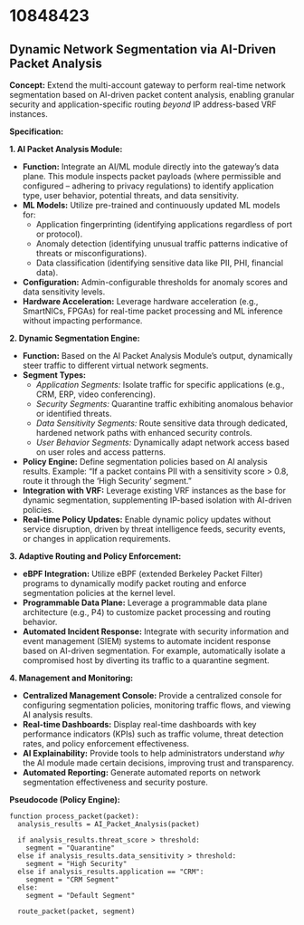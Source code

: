 # 10848423

## Dynamic Network Segmentation via AI-Driven Packet Analysis

**Concept:** Extend the multi-account gateway to perform real-time network segmentation based on AI-driven packet content analysis, enabling granular security and application-specific routing *beyond* IP address-based VRF instances.

**Specification:**

**1. AI Packet Analysis Module:**

*   **Function:** Integrate an AI/ML module directly into the gateway’s data plane. This module inspects packet payloads (where permissible and configured – adhering to privacy regulations) to identify application type, user behavior, potential threats, and data sensitivity.
*   **ML Models:** Utilize pre-trained and continuously updated ML models for:
    *   Application fingerprinting (identifying applications regardless of port or protocol).
    *   Anomaly detection (identifying unusual traffic patterns indicative of threats or misconfigurations).
    *   Data classification (identifying sensitive data like PII, PHI, financial data).
*   **Configuration:**  Admin-configurable thresholds for anomaly scores and data sensitivity levels.
*   **Hardware Acceleration:** Leverage hardware acceleration (e.g., SmartNICs, FPGAs) for real-time packet processing and ML inference without impacting performance.

**2. Dynamic Segmentation Engine:**

*   **Function:**  Based on the AI Packet Analysis Module’s output, dynamically steer traffic to different virtual network segments.
*   **Segment Types:**
    *   *Application Segments:* Isolate traffic for specific applications (e.g., CRM, ERP, video conferencing).
    *   *Security Segments:* Quarantine traffic exhibiting anomalous behavior or identified threats.
    *   *Data Sensitivity Segments:* Route sensitive data through dedicated, hardened network paths with enhanced security controls.
    *   *User Behavior Segments:* Dynamically adapt network access based on user roles and access patterns.
*   **Policy Engine:**  Define segmentation policies based on AI analysis results. Example: “If a packet contains PII with a sensitivity score > 0.8, route it through the ‘High Security’ segment.”
*   **Integration with VRF:** Leverage existing VRF instances as the base for dynamic segmentation, supplementing IP-based isolation with AI-driven policies.
*   **Real-time Policy Updates:**  Enable dynamic policy updates without service disruption, driven by threat intelligence feeds, security events, or changes in application requirements.

**3.  Adaptive Routing and Policy Enforcement:**

*   **eBPF Integration:** Utilize eBPF (extended Berkeley Packet Filter) programs to dynamically modify packet routing and enforce segmentation policies at the kernel level.
*   **Programmable Data Plane:**  Leverage a programmable data plane architecture (e.g., P4) to customize packet processing and routing behavior.
*   **Automated Incident Response:**  Integrate with security information and event management (SIEM) systems to automate incident response based on AI-driven segmentation. For example, automatically isolate a compromised host by diverting its traffic to a quarantine segment.

**4.  Management and Monitoring:**

*   **Centralized Management Console:** Provide a centralized console for configuring segmentation policies, monitoring traffic flows, and viewing AI analysis results.
*   **Real-time Dashboards:**  Display real-time dashboards with key performance indicators (KPIs) such as traffic volume, threat detection rates, and policy enforcement effectiveness.
*   **AI Explainability:**  Provide tools to help administrators understand *why* the AI module made certain decisions, improving trust and transparency.
*   **Automated Reporting:** Generate automated reports on network segmentation effectiveness and security posture.



**Pseudocode (Policy Engine):**

```
function process_packet(packet):
  analysis_results = AI_Packet_Analysis(packet)

  if analysis_results.threat_score > threshold:
    segment = "Quarantine"
  else if analysis_results.data_sensitivity > threshold:
    segment = "High Security"
  else if analysis_results.application == "CRM":
    segment = "CRM Segment"
  else:
    segment = "Default Segment"

  route_packet(packet, segment)
```